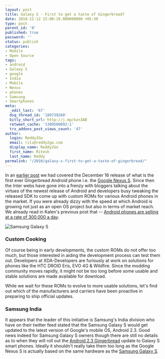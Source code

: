 ```yaml
---
layout: post
title: Galaxy S - First to get a taste of Gingerbread?
date: 2010-12-12 15:00:19.000000000 +05:30
type: post
parent_id: '0'
published: true
password: ''
status: publish
categories:
- Mobile
- Open Source
tags:
- android
- Galaxy S
- google
- India
- Mobile
- Nexus
- phones
- Samsung
- Smartphones
meta:
  _edit_last: '67'
  dsq_thread_id: '189739260'
  bitly_short_url: http://j.mp/kzn3AB
  retweet_cache: '1309580892:1'
  trx_addons_post_views_count: '47'
author:
  login: Reddy2Go
  email: ritz@reddy2go.com
  display_name: Reddy2Go
  first_name: Ritesh
  last_name: Reddy
permalink: "/2010/galaxy-s-first-to-get-a-taste-of-gingerbread/"
---
```

<p>In an <a href="http://brajeshwar.wpengine.com/2010/hungry-for-gingerbread-anyone/">earlier post</a> we had covered the December 16 release of what is the first ever Gingerbread Android phone i.e. the <a href="http://www.google.com/phone/detail/nexus-s">Google Nexus S</a>. Since then the Inter webs have gone into a frenzy with bloggers talking about the virtues of the newest release of Android and developers busy tweaking the released SDK to come up with custom ROMs for various Android phones in the market. If you were already dizzy with the speed at which Android is growing not just as an open OS project but also in terms of market reach. We already read in Kalen's previous post that -- <a href="http://brajeshwar.wpengine.com/2010/android-phones-are-clearly-the-future/">Android phones are selling at a rate of 300,000 a day</a>.</p>
<p><!--more--></p>
<p><img src="{{ site.baseurl }}/assets/2010/12/samsung-galaxy-s.jpg" alt="Samsung Galaxy S" /></p>
<h3>Custom Cooking</h3>
<p>Of course being in early developments, the custom ROMs do not offer too much, but those interested in aiding the development process can test them out. Developers at XDA-Developers are furiously at work on solutions for phones like the HTC DROID Eris, EVO 4G &amp; Wildfire. Since the modding community moves rapidly, it might not be too long before some usable and stable solutions are made available for download.</p>
<p>While we wait for these ROMs to evolve to more usable solutions, let's find out which of the manufacturers and carriers have been proactive in preparing to ship official updates.</p>
<h3>Samsung India</h3>
<p>It appears that the leader of this initiative is Samsung's India division who have on their twitter feed stated that the Samsung Galaxy S would get updated to the latest version of Google's mobile OS, Android 2.3. Good news indeed for Samsung Galaxy S owners though there are still no details as to when they will roll out the <a href="http://developer.android.com/sdk/android-2.3.html">Android 2.3 Gingerbread</a> update to Galaxy S smart phones. Ideally it shouldn't really take them too long as the Google Nexus S is actually based on the same hardware as the <a href="http://galaxys.samsungmobile.com/">Samsung Galaxy S</a>.</p>

